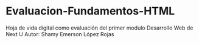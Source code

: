 # Evaluacion-Fundamentos-HTML
Hoja de vida digital como evaluación del primer modulo Desarrollo Web de Next U
Autor: Shamy Emerson López Rojas
